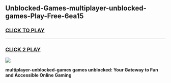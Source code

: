 
## Unblocked-Games-multiplayer-unblocked-games-Play-Free-6ea15
<h3>
<a href="https://premium76.site?title=multiplayer-unblocked-games&ref=24M">CLICK TO PLAY</a></h3>
<hr>

<h3>
<a href="https://premium76.site?title=multiplayer-unblocked-games&ref=24M">CLICK 2 PLAY</a>
  
</h3>

<a href="https://premium76.site?title=multiplayer-unblocked-games&ref=24M"><img src="https://clearcache.store/games.png"></a>


**multiplayer-unblocked-games games unblocked: Your Gateway to Fun and Accessible Online Gaming**
